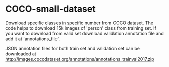 # COCO-small-dataset
Download specific classes in specific number from COCO dataset. The code helps to download 15k images of 'person' class from training set. If you want to download from valid set download validation annotation file and add it at 'annotations_file'.

JSON annotation files for both train set and validation set can be downloaded at http://images.cocodataset.org/annotations/annotations_trainval2017.zip
